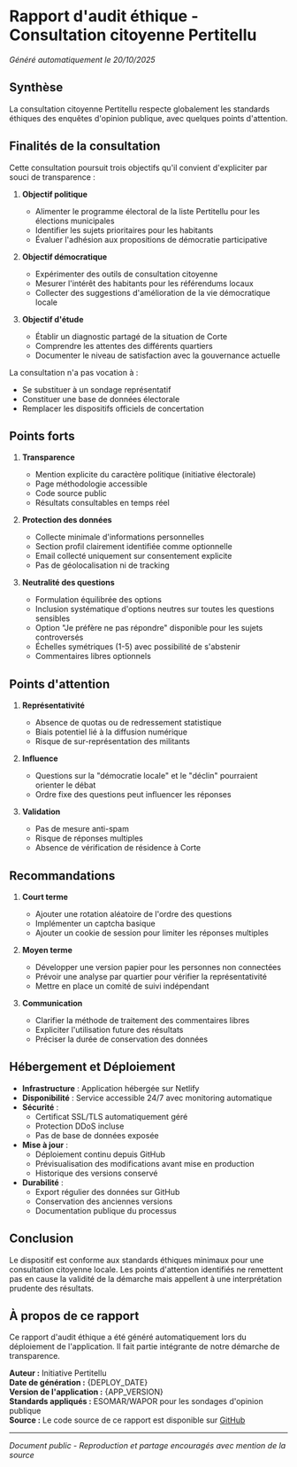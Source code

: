 # Rapport d'audit éthique - Consultation citoyenne Pertitellu

*Généré automatiquement le 20/10/2025*

## Synthèse

La consultation citoyenne Pertitellu respecte globalement les standards éthiques des enquêtes d'opinion publique, avec quelques points d'attention.

## Finalités de la consultation

Cette consultation poursuit trois objectifs qu'il convient d'expliciter par souci de transparence :

1. **Objectif politique**
   - Alimenter le programme électoral de la liste Pertitellu pour les élections municipales
   - Identifier les sujets prioritaires pour les habitants
   - Évaluer l'adhésion aux propositions de démocratie participative

2. **Objectif démocratique**
   - Expérimenter des outils de consultation citoyenne
   - Mesurer l'intérêt des habitants pour les référendums locaux
   - Collecter des suggestions d'amélioration de la vie démocratique locale

3. **Objectif d'étude**
   - Établir un diagnostic partagé de la situation de Corte
   - Comprendre les attentes des différents quartiers
   - Documenter le niveau de satisfaction avec la gouvernance actuelle

La consultation n'a pas vocation à :
- Se substituer à un sondage représentatif
- Constituer une base de données électorale
- Remplacer les dispositifs officiels de concertation

## Points forts

1. **Transparence**
   - Mention explicite du caractère politique (initiative électorale)
   - Page méthodologie accessible
   - Code source public
   - Résultats consultables en temps réel

2. **Protection des données**
   - Collecte minimale d'informations personnelles
   - Section profil clairement identifiée comme optionnelle
   - Email collecté uniquement sur consentement explicite
   - Pas de géolocalisation ni de tracking

3. **Neutralité des questions**
   - Formulation équilibrée des options
   - Inclusion systématique d'options neutres sur toutes les questions sensibles
   - Option "Je préfère ne pas répondre" disponible pour les sujets controversés
   - Échelles symétriques (1-5) avec possibilité de s'abstenir
   - Commentaires libres optionnels

## Points d'attention

1. **Représentativité**
   - Absence de quotas ou de redressement statistique
   - Biais potentiel lié à la diffusion numérique
   - Risque de sur-représentation des militants

2. **Influence**
   - Questions sur la "démocratie locale" et le "déclin" pourraient orienter le débat
   - Ordre fixe des questions peut influencer les réponses

3. **Validation**
   - Pas de mesure anti-spam
   - Risque de réponses multiples
   - Absence de vérification de résidence à Corte

## Recommandations

1. **Court terme**
   - Ajouter une rotation aléatoire de l'ordre des questions
   - Implémenter un captcha basique
   - Ajouter un cookie de session pour limiter les réponses multiples

2. **Moyen terme**
   - Développer une version papier pour les personnes non connectées
   - Prévoir une analyse par quartier pour vérifier la représentativité
   - Mettre en place un comité de suivi indépendant

3. **Communication**
   - Clarifier la méthode de traitement des commentaires libres
   - Expliciter l'utilisation future des résultats
   - Préciser la durée de conservation des données

## Hébergement et Déploiement

- **Infrastructure** : Application hébergée sur Netlify
- **Disponibilité** : Service accessible 24/7 avec monitoring automatique
- **Sécurité** : 
  - Certificat SSL/TLS automatiquement géré
  - Protection DDoS incluse
  - Pas de base de données exposée
- **Mise à jour** : 
  - Déploiement continu depuis GitHub
  - Prévisualisation des modifications avant mise en production
  - Historique des versions conservé
- **Durabilité** : 
  - Export régulier des données sur GitHub
  - Conservation des anciennes versions
  - Documentation publique du processus

## Conclusion

Le dispositif est conforme aux standards éthiques minimaux pour une consultation citoyenne locale. Les points d'attention identifiés ne remettent pas en cause la validité de la démarche mais appellent à une interprétation prudente des résultats.

## À propos de ce rapport

Ce rapport d'audit éthique a été généré automatiquement lors du déploiement de l'application. Il fait partie intégrante de notre démarche de transparence.

**Auteur :** Initiative Pertitellu  
**Date de génération :** {DEPLOY_DATE}  
**Version de l'application :** {APP_VERSION}  
**Standards appliqués :** ESOMAR/WAPOR pour les sondages d'opinion publique  
**Source :** Le code source de ce rapport est disponible sur [GitHub](https://github.com/jeanhuguesrobert/survey/blob/main/docs/audit-ethique.md)

---
*Document public - Reproduction et partage encouragés avec mention de la source*
